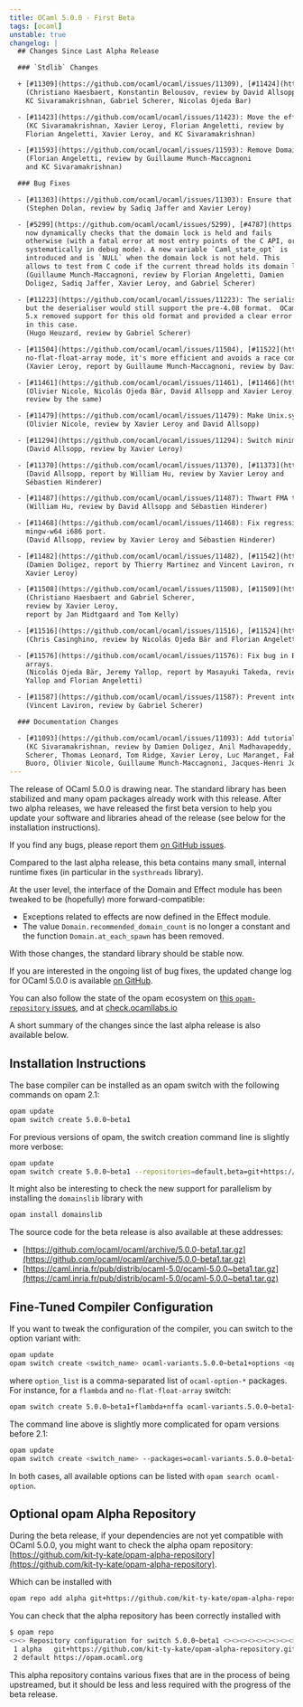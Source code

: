 ```yaml
---
title: OCaml 5.0.0 - First Beta
tags: [ocaml]
unstable: true
changelog: |
  ## Changes Since Last Alpha Release

  ### `Stdlib` Changes

  + [#11309](https://github.com/ocaml/ocaml/issues/11309), [#11424](https://github.com/ocaml/ocaml/issues/11424), [#11427](https://github.com/ocaml/ocaml/issues/11427), +[#11545](https://github.com/ocaml/ocaml/issues/11545): Add Domain.recommended_domain_count.
    (Christiano Haesbaert, Konstantin Belousov, review by David Allsopp,
    KC Sivaramakrishnan, Gabriel Scherer, Nicolas Ojeda Bar)

  - [#11423](https://github.com/ocaml/ocaml/issues/11423): Move the effect exceptions to the Effect module
    (KC Sivaramakrishnan, Xavier Leroy, Florian Angeletti, review by
    Florian Angeletti, Xavier Leroy, and KC Sivaramakrishnan)

  - [#11593](https://github.com/ocaml/ocaml/issues/11593): Remove Domain.at_each_spawn
    (Florian Angeletti, review by Guillaume Munch-Maccagnoni
    and KC Sivaramakrishnan)

  ### Bug Fixes

  - [#11303](https://github.com/ocaml/ocaml/issues/11303): Ensure that GC is not invoked from bounds check failures
    (Stephen Dolan, review by Sadiq Jaffer and Xavier Leroy)

  - [#5299](https://github.com/ocaml/ocaml/issues/5299), [#4787](https://github.com/ocaml/ocaml/issues/4787), [#11138](https://github.com/ocaml/ocaml/issues/11138), [#11272](https://github.com/ocaml/ocaml/issues/11272), [#11506](https://github.com/ocaml/ocaml/issues/11506): To help debugging, `Caml_state`
    now dynamically checks that the domain lock is held and fails
    otherwise (with a fatal error at most entry points of the C API, or
    systematically in debug mode). A new variable `Caml_state_opt` is
    introduced and is `NULL` when the domain lock is not held. This
    allows to test from C code if the current thread holds its domain lock.
    (Guillaume Munch-Maccagnoni, review by Florian Angeletti, Damien
    Doligez, Sadiq Jaffer, Xavier Leroy, and Gabriel Scherer)

  - [#11223](https://github.com/ocaml/ocaml/issues/11223): The serialisation format of custom blocks changed in 4.08,
    but the deserialiser would still support the pre-4.08 format.  OCaml
    5.x removed support for this old format and provided a clear error message
    in this case.
    (Hugo Heuzard, review by Gabriel Scherer)

  - [#11504](https://github.com/ocaml/ocaml/issues/11504), [#11522](https://github.com/ocaml/ocaml/issues/11522): Use static allocation for `caml_make_float_vect` in
    no-flat-float-array mode, it's more efficient and avoids a race condition
    (Xavier Leroy, report by Guillaume Munch-Maccagnoni, review by David Allsopp)

  - [#11461](https://github.com/ocaml/ocaml/issues/11461), [#11466](https://github.com/ocaml/ocaml/issues/11466): Fix `gethostbyaddr` for IPv6 arguments and make it domain-safe
    (Olivier Nicole, Nicolás Ojeda Bär, David Allsopp and Xavier Leroy,
    review by the same)

  - [#11479](https://github.com/ocaml/ocaml/issues/11479): Make Unix.symlink domain-safe on Windows
    (Olivier Nicole, review by Xavier Leroy and David Allsopp)

  - [#11294](https://github.com/ocaml/ocaml/issues/11294): Switch minimum required autoconf to 2.71.
    (David Allsopp, review by Xavier Leroy)

  - [#11370](https://github.com/ocaml/ocaml/issues/11370), [#11373](https://github.com/ocaml/ocaml/issues/11373): Don't pass CFLAGS to flexlink during configure.
    (David Allsopp, report by William Hu, review by Xavier Leroy and
    Sébastien Hinderer)

  - [#11487](https://github.com/ocaml/ocaml/issues/11487): Thwart FMA test optimization during configure
    (William Hu, review by David Allsopp and Sébastien Hinderer)

  - [#11468](https://github.com/ocaml/ocaml/issues/11468): Fix regression from [#10186](https://github.com/ocaml/ocaml/issues/10186) (OCaml 4.13) detecting IPv6 on Windows for
    mingw-w64 i686 port.
    (David Allsopp, review by Xavier Leroy and Sébastien Hinderer)

  - [#11482](https://github.com/ocaml/ocaml/issues/11482), [#11542](https://github.com/ocaml/ocaml/issues/11542): Fix random crash in large closure allocation
    (Damien Doligez, report by Thierry Martinez and Vincent Laviron, review by
    Xavier Leroy)

  - [#11508](https://github.com/ocaml/ocaml/issues/11508), [#11509](https://github.com/ocaml/ocaml/issues/11509): make Bytes.escaped domain-safe
    (Christiano Haesbaert and Gabriel Scherer,
    review by Xavier Leroy,
    report by Jan Midtgaard and Tom Kelly)

  - [#11516](https://github.com/ocaml/ocaml/issues/11516), [#11524](https://github.com/ocaml/ocaml/issues/11524): Fix the `deprecated_mutable` attribute.
    (Chris Casinghino, review by Nicolás Ojeda Bär and Florian Angeletti)

  - [#11576](https://github.com/ocaml/ocaml/issues/11576): Fix bug in Bigarray.Genarray.init in the the case of zero-dimensional
    arrays.
    (Nicolás Ojeda Bär, Jeremy Yallop, report by Masayuki Takeda, review by Jeremy
    Yallop and Florian Angeletti)

  - [#11587](https://github.com/ocaml/ocaml/issues/11587): Prevent integer comparison from being used on pointers
    (Vincent Laviron, review by Gabriel Scherer)

  ### Documentation Changes

  - [#11093](https://github.com/ocaml/ocaml/issues/11093): Add tutorials on parallelism features and the relaxed memory model
    (KC Sivaramakrishnan, review by Damien Doligez, Anil Madhavapeddy, Gabriel
    Scherer, Thomas Leonard, Tom Ridge, Xavier Leroy, Luc Maranget, Fabrice
    Buoro, Olivier Nicole, Guillaume Munch-Maccagnoni, Jacques-Henri Jourdan)
---
```


The release of OCaml 5.0.0 is drawing near.
The standard library has been stabilized and many opam packages already
work with this release.
After two alpha releases,  we have released the first beta version to help you update your software and libraries ahead of the release (see below for the installation instructions).

If you find any bugs, please report them [on GitHub issues](https://github.com/ocaml/ocaml/issues).

Compared to the last alpha release, this beta contains many small, internal
runtime fixes (in particular in the `systhreads` library).

At the user level, the interface of the Domain and Effect module has been tweaked to be (hopefully) more forward-compatible:

- Exceptions related to effects are now defined in the Effecŧ module.
- The value `Domain.recommended_domain_count` is no longer a constant and the function `Domain.at_each_spawn` has been removed.

With those changes, the standard library should be stable now.

If you are interested in the ongoing list of bug fixes, the
updated change log for OCaml 5.0.0 is available [on GitHub](https://github.com/ocaml/ocaml/blob/5.0/Changes).

You can also follow the state of the opam ecosystem on [this `opam-repository` issues](https://github.com/ocaml/opam-repository/issues/21526), and at [check.ocamllabs.io](http://check.ocamllabs.io/)

A short summary of the changes since the last alpha release is also available
below.


Installation Instructions
-------------------------

The base compiler can be installed as an opam switch with the following commands
on opam 2.1:
```bash
opam update
opam switch create 5.0.0~beta1
```

For previous versions of opam, the switch creation command line is slightly more verbose:
```bash
opam update
opam switch create 5.0.0~beta1 --repositories=default,beta=git+https://github.com/ocaml/ocaml-beta-repository.git
```

It might also be interesting to check the new support for parallelism by installing
the `domainslib` library with

```bash
opam install domainslib
```

The source code for the beta release is also available at these addresses:

* [https://github.com/ocaml/ocaml/archive/5.0.0-beta1.tar.gz](https://github.com/ocaml/ocaml/archive/5.0.0-beta1.tar.gz)
* [https://caml.inria.fr/pub/distrib/ocaml-5.0/ocaml-5.0.0~beta1.tar.gz](https://caml.inria.fr/pub/distrib/ocaml-5.0/ocaml-5.0.0~beta1.tar.gz)

## Fine-Tuned Compiler Configuration

If you want to tweak the configuration of the compiler, you can switch to the option variant with:
```bash
opam update
opam switch create <switch_name> ocaml-variants.5.0.0~beta1+options <option_list>
```
where `option_list` is a comma-separated list of `ocaml-option-*` packages. For instance, for a `flambda` and `no-flat-float-array` switch:
```bash
opam switch create 5.0.0~beta1+flambda+nffa ocaml-variants.5.0.0~beta1+options ocaml-option-flambda ocaml-option-no-flat-float-array
```
The command line above is slightly more complicated for opam versions before 2.1:
```bash
opam update
opam switch create <switch_name> --packages=ocaml-variants.5.0.0~beta1+options,<option_list> --repositories=default,beta=git+https://github.com/ocaml/ocaml-beta-repository.git
```

In both cases, all available options can be listed with `opam search ocaml-option`.

## Optional opam Alpha Repository

During the beta release, if your dependencies are not yet compatible with OCaml 5.0.0, 
you might want to check the alpha opam repository: [https://github.com/kit-ty-kate/opam-alpha-repository](https://github.com/kit-ty-kate/opam-alpha-repository).

Which can be installed with
```bash
opam repo add alpha git+https://github.com/kit-ty-kate/opam-alpha-repository.git
```
You can check that the alpha repository has been correctly installed with
```bash
$ opam repo
<><> Repository configuration for switch 5.0.0~beta1 <><><><><><><><><><><><><>
 1 alpha   git+https://github.com/kit-ty-kate/opam-alpha-repository.git
 2 default https://opam.ocaml.org
```
This alpha repository contains various fixes that are in the process of being upstreamed,
but it should be less and less required with the progress of the beta release.
